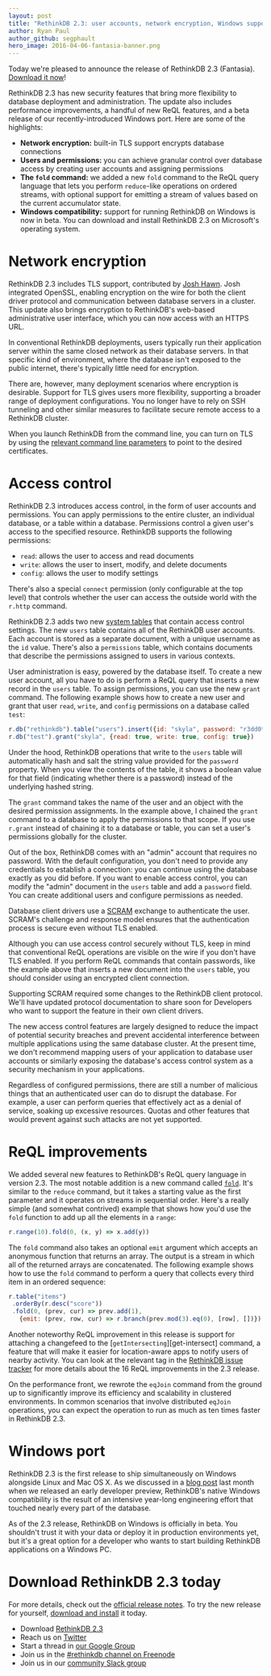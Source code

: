 ```yaml
---
layout: post
title: "RethinkDB 2.3: user accounts, network encryption, Windows support"
author: Ryan Paul
author_github: segphault
hero_image: 2016-04-06-fantasia-banner.png
---
```


Today we're pleased to announce the release of RethinkDB 2.3 (Fantasia). [Download it now][download]!

RethinkDB 2.3 has new security features that bring more flexibility to database
deployment and administration. The update also includes performance
improvements, a handful of new ReQL features, and a beta release of our
recently-introduced Windows port. Here are some of the highlights:

* **Network encryption:** built-in TLS support encrypts database connections
* **Users and permissions:** you can achieve granular control over database access by creating user accounts and assigning permissions
* **The `fold` command:** we added a new `fold` command to the ReQL query language that lets you perform `reduce`-like operations on ordered streams, with optional support for emitting a stream of values based on the current accumulator state.
* **Windows compatibility:** support for running RethinkDB on Windows is now in beta. You can download and install RethinkDB 2.3 on Microsoft's operating system.

<!--more-->

# Network encryption

RethinkDB 2.3 includes TLS support, contributed by [Josh Hawn][]. Josh
integrated OpenSSL, enabling encryption on the wire for both the client driver
protocol and communication between database servers in a cluster. This update
also brings encryption to RethinkDB's web-based administrative user interface,
which you can now access with an HTTPS URL.

In conventional RethinkDB deployments, users typically run their application
server within the same closed network as their database servers. In that
specific kind of environment, where the database isn't exposed to the public
internet, there's typically little need for encryption.

There are, however, many deployment scenarios where encryption is desirable.
Support for TLS gives users more flexibility, supporting a broader range of
deployment configurations. You no longer have to rely on SSH tunneling and
other similar measures to facilitate secure remote access to a RethinkDB
cluster.

When you launch RethinkDB from the command line, you can turn on TLS by using
the [relevant command line parameters][tls-docs] to point to the desired
certificates.

# Access control

RethinkDB 2.3 introduces access control, in the form of user accounts and
permissions. You can apply permissions to the entire cluster, an individual
database, or a table within a database. Permissions control a given user's
access to the specified resource. RethinkDB supports the following permissions:

* `read`: allows the user to access and read documents
* `write`: allows the user to insert, modify, and delete documents
* `config`: allows the user to modify settings

There's also a special `connect` permission (only configurable at the top
level) that controls whether the user can access the outside world with the
`r.http` command.

RethinkDB 2.3 adds two new [system tables][] that contain access control
settings. The new `users` table contains all of the RethinkDB user accounts.
Each account is stored as a separate document, with a unique username as the
`id` value. There's also a `permissions` table, which contains documents that
describe the permissions assigned to users in various contexts.

User administration is easy, powered by the database itself. To create a new
user account, all you have to do is perform a ReQL query that inserts a new
record in the `users` table. To assign permissions, you can use the new `grant`
command. The following example shows how to create a new user and grant that
user `read`, `write`, and `config` permissions on a database called `test`:

```javascript
r.db("rethinkdb").table("users").insert({id: "skyla", password: "r3dd0t"})
r.db("test").grant("skyla", {read: true, write: true, config: true})
```

Under the hood, RethinkDB operations that write to the `users` table will
automatically hash and salt the string value provided for the `password`
property. When you view the contents of the table, it shows a boolean value for
that field (indicating whether there is a password) instead of the underlying
hashed string.

The `grant` command takes the name of the user and an object with the desired
permission assignments. In the example above, I chained the `grant` command to
a database to apply the permissions to that scope. If you use `r.grant` instead
of chaining it to a database or table, you can set a user's permissions
globally for the cluster.

Out of the box, RethinkDB comes with an "admin" account that requires no
password. With the default configuration, you don't need to provide any
credentials to establish a connection: you can continue using the database
exactly as you did before. If you want to enable access control, you can modify
the "admin" document in the `users` table and add a `password` field. You can
create additional users and configure permissions as needed.

Database client drivers use a [SCRAM][] exchange to authenticate the user.
SCRAM's challenge and response model ensures that the authentication process is
secure even without TLS enabled.

Although you can use access control securely without TLS, keep in mind that
conventional ReQL operations are visible on the wire if you don't have TLS
enabled. If you perform ReQL commands that contain passwords, like the example
above that inserts a new document into the `users` table, you should consider
using an encrypted client connection.

Supporting SCRAM required some changes to the RethinkDB client protocol.
We'll have updated protocol documentation to share soon for Developers
who want to support the feature in their own client drivers.

The new access control features are largely designed to reduce the impact of
potential security breaches and prevent accidental interference between
multiple applications using the same database cluster. At the present time, we
don't recommend mapping users of your application to database user accounts or
similarly exposing the database's access control system as a security mechanism
in your applications.

Regardless of configured permissions, there are still a number of malicious
things that an authenticated user can do to disrupt the database. For example,
a user can perform queries that effectively act as a denial of service, soaking
up excessive resources. Quotas and other features that would prevent against
such attacks are not yet supported.

# ReQL improvements

We added several new features to RethinkDB's ReQL query language in version
2.3. The most notable addition is a new command called [`fold`][fold-doc]. It's
similar to the `reduce` command, but it takes a starting value as the first
parameter and it operates on streams in sequential order. Here's a really
simple (and somewhat contrived) example that shows how you'd use the `fold`
function to add up all the elements in a `range`:

```javascript
r.range(10).fold(0, (x, y) => x.add(y))
```

The `fold` command also takes an optional `emit` argument which accepts an
anonymous function that returns an array. The output is a stream in which all
of the returned arrays are concatenated. The following example shows how to use
the `fold` command to perform a query that collects every third item in an
ordered sequence: 

```javascript
r.table("items")
 .orderBy(r.desc("score"))
 .fold(0, (prev, cur) => prev.add(1),
   {emit: (prev, row, cur) => r.branch(prev.mod(3).eq(0), [row], [])})
```

Another noteworthy ReQL improvement in this release is support for attaching a
changefeed to the [`getIntersecting`][get-intersect] command, a feature that
will make it easier for location-aware apps to notify users of nearby activity.
You can look at the relevant tag in the [RethinkDB issue tracker][reql-tracker]
for more details about the 16 ReQL improvements in the 2.3 release.

On the performance front, we rewrote the `eqJoin` command from the ground up to
significantly improve its efficiency and scalability in clustered environments.
In common scenarios that involve distributed `eqJoin` operations, you can
expect the operation to run as much as ten times faster in RethinkDB 2.3.

# Windows port

RethinkDB 2.3 is the first release to ship simultaneously on Windows alongside
Linux and Mac OS X. As we discussed in a [blog post][win-blog] last month when
we released an early developer preview, RethinkDB's native Windows
compatibility is the result of an intensive year-long engineering effort that
touched nearly every part of the database.

As of the 2.3 release, RethinkDB on Windows is officially in beta. You
shouldn't trust it with your data or deploy it in production environments yet,
but it's a great option for a developer who wants to start building RethinkDB
applications on a Windows PC.

# Download RethinkDB 2.3 today

For more details, check out the [official release notes][rel-notes]. To try the
new release for yourself, [download and install][download] it today.

* Download [RethinkDB 2.3][download]
* Reach us on [Twitter][twitter]
* Start a thread in [our Google Group][group]
* Join us in the [#rethinkdb channel on Freenode][freenode]
* Join us in our [community Slack group][slack]

[download]: /docs/install/
[tls-contrib]: https://github.com/rethinkdb/rethinkdb/issues/3151
[Josh Hawn]: https://github.com/rethinkdb/rethinkdb/issues/3151
[tls-docs]: /docs/security
[SCRAM]: https://tools.ietf.org/html/rfc5802
[system tables]: https://www.rethinkdb.com/docs/system-tables/
[fold-doc]: /api/javascript/fold
[win-blog]: /blog/rethinkdb-windows-preview/
[twitter]: https://twitter.com/rethinkdb
[group]: https://groups.google.com/forum/#!forum/rethinkdb
[freenode]: irc://chat.freenode.net/#rethinkdb
[slack]: http://slack.rethinkdb.com/
[rel-notes]: https://github.com/rethinkdb/rethinkdb/releases/tag/v2.3.0
[reql-tracker]: https://github.com/rethinkdb/rethinkdb/issues?q=is%3Aissue+milestone%3A2.3+label%3Acp%3Areql+is%3Aclosed
